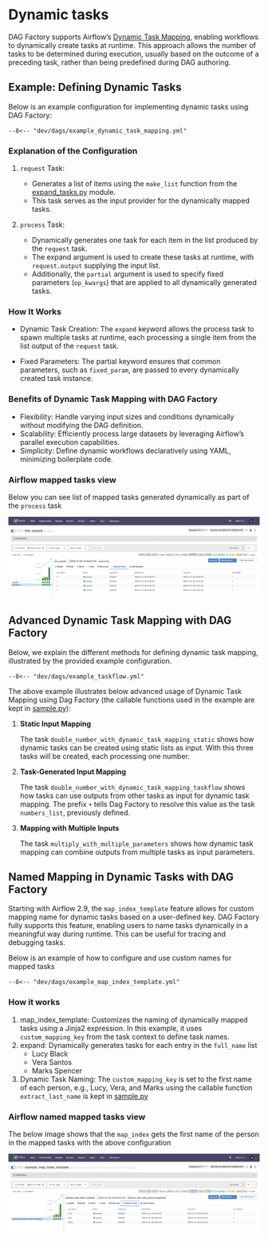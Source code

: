 # Dynamic tasks

DAG Factory supports Airflow’s
[Dynamic Task Mapping](https://airflow.apache.org/docs/apache-airflow/stable/authoring-and-scheduling/dynamic-task-mapping.html),
enabling workflows to dynamically create tasks at runtime.  This approach allows the number of tasks to be determined
during execution, usually based on the outcome of a preceding task, rather than being predefined during DAG authoring.

## Example: Defining Dynamic Tasks

Below is an example configuration for implementing dynamic tasks using DAG Factory:

```title="example_dynamic_task_mapping.yml"
--8<-- "dev/dags/example_dynamic_task_mapping.yml"
```

### Explanation of the Configuration

1. `request` Task:
    - Generates a list of items using the `make_list` function from the [expand_tasks.py](https://github.com/astronomer/dag-factory/blob/main/dev/dags/expand_tasks.py) module.
    - This task serves as the input provider for the dynamically mapped tasks.

2. `process` Task:
    - Dynamically generates one task for each item in the list produced by the `request` task.
    - The expand argument is used to create these tasks at runtime, with `request.output` supplying the input list.
    - Additionally, the `partial` argument is used to specify fixed parameters (`op_kwargs`) that are applied to all dynamically generated tasks.

### How It Works

- Dynamic Task Creation:
    The `expand` keyword allows the process task to spawn multiple tasks at runtime, each processing a single item from
the list output of the `request` task.

- Fixed Parameters:
    The partial keyword ensures that common parameters, such as `fixed_param`, are passed to every dynamically created
task instance.

### Benefits of Dynamic Task Mapping with DAG Factory

- Flexibility: Handle varying input sizes and conditions dynamically without modifying the DAG definition.
- Scalability: Efficiently process large datasets by leveraging Airflow’s parallel execution capabilities.
- Simplicity: Define dynamic workflows declaratively using YAML, minimizing boilerplate code.

### Airflow mapped tasks view

Below you can see list of mapped tasks generated dynamically as part of the `process` task

![example_dynamic_task_mapping.png](../static/example_dynamic_task_mapping.png "Dynamic Task Mapping visualization")

## Advanced Dynamic Task Mapping with DAG Factory

Below, we explain the different methods for defining dynamic task mapping, illustrated by the provided example configuration.

```title="Dynamic Task Mapping advanced usage"
--8<-- "dev/dags/example_taskflow.yml"
```

The above example illustrates below advanced usage of Dynamic Task Mapping using Dag Factory (the callable functions
used in the example are kept in [sample.py](https://github.com/astronomer/dag-factory/blob/main/dev/dags/sample.py)):

1. **Static Input Mapping**

    The task `double_number_with_dynamic_task_mapping_static` shows how dynamic tasks can be created using static lists
as input. With this three tasks will be created, each processing one number.

2. **Task-Generated Input Mapping**

    The task `double_number_with_dynamic_task_mapping_taskflow` shows how tasks can use outputs from other tasks as
input for dynamic task mapping. The prefix `+` tells Dag Factory to resolve this value as the task `numbers_list`,
previously defined.

3. **Mapping with Multiple Inputs**

    The task `multiply_with_multiple_parameters` shows how dynamic task mapping can combine outputs from multiple tasks
as input parameters.

## Named Mapping in Dynamic Tasks with DAG Factory

Starting with Airflow 2.9, the `map_index_template` feature allows for custom mapping name for dynamic tasks based on a
user-defined key. DAG Factory fully supports this feature, enabling users to name tasks dynamically in a meaningful way
during runtime. This can be useful for tracing and debugging tasks.

Below is an example of how to configure and use custom names for mapped tasks

```title="example_map_index_template.yml"
--8<-- "dev/dags/example_map_index_template.yml"
```

### How it works

1. map_index_template:
   Customizes the naming of dynamically mapped tasks using a Jinja2 expression. In this example, it uses
`custom_mapping_key` from the task context to define task names.
2. expand:
   Dynamically generates tasks for each entry in the `full_name` list
     - Lucy Black
     - Vera Santos
     - Marks Spencer
3. Dynamic Task Naming:
   The `custom_mapping_key` is set to the first name of each person, e.g., Lucy, Vera, and Marks using the callable
function `extract_last_name` is kept in [sample.py](https://github.com/astronomer/dag-factory/blob/main/dev/dags/sample.py)

### Airflow named mapped tasks view

The below image shows that the `map_index` gets the first name of the person in the mapped tasks with the above configuration

![example_map_index_template.png](../static/example_map_index_template.png "Dynamic Task Mapping named mapped index visualization")
